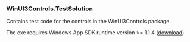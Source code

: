 ### WinUI3Controls.TestSolution

Contains test code for the controls in the WinUI3Controls package.

The exe requires Windows App SDK runtime version >= 1.1.4 ([download](https://docs.microsoft.com/en-gb/windows/apps/windows-app-sdk/downloads))
